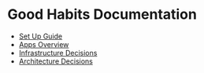 # Good Habits Documentation

- [Set Up Guide](set-up-guide.md)
- [Apps Overview](apps-overview.md)
- [Infrastructure Decisions](infrastructure-decisions.md)
- [Architecture Decisions](architecture-decisions.md)
